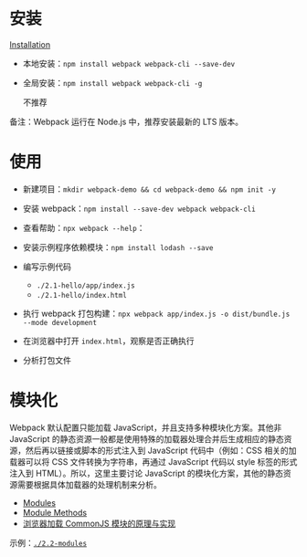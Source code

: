 # 安装
[Installation](https://webpack.js.org/guides/installation/)

- 本地安装：`npm install webpack webpack-cli --save-dev`
- 全局安装：`npm install webpack webpack-cli -g`

    不推荐

备注：Webpack 运行在 Node.js 中，推荐安装最新的 LTS 版本。

# 使用
- 新建项目：`mkdir webpack-demo && cd webpack-demo && npm init -y`
- 安装 webpack：`npm install --save-dev webpack webpack-cli`
- 查看帮助：`npx webpack --help`：
- 安装示例程序依赖模块：`npm install lodash --save`
- 编写示例代码

    - `./2.1-hello/app/index.js`
    - `./2.1-hello/index.html`

- 执行 webpack 打包构建：`npx webpack app/index.js -o dist/bundle.js --mode development`
- 在浏览器中打开 `index.html`，观察是否正确执行
- 分析打包文件

# 模块化
Webpack 默认配置只能加载 JavaScript，并且支持多种模块化方案。其他非 JavaScript 的静态资源一般都是使用特殊的加载器处理合并后生成相应的静态资源，然后再以链接或脚本的形式注入到 JavaScript 代码中（例如：CSS 相关的加载器可以将 CSS 文件转换为字符串，再通过 JavaScript 代码以 style 标签的形式注入到 HTML）。所以，这里主要讨论 JavaScript 的模块化方案，其他的静态资源需要根据具体加载器的处理机制来分析。

- [Modules](https://webpack.js.org/concepts/modules/)
- [Module Methods](https://webpack.js.org/api/module-methods/)
- [浏览器加载 CommonJS 模块的原理与实现](http://www.ruanyifeng.com/blog/2015/05/commonjs-in-browser.html)

示例：[`./2.2-modules`](./2.2-modules)


